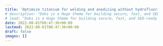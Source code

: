 ```yaml
---
title: 'Optimize titanium for welding and anodizing without hydrofluoric acid! '
# description: "Doks is a Hugo theme for building secure, fast, and SEO-ready documentation websites, which you can easily update and customize."
# lead: "Doks is a Hugo theme for building secure, fast, and SEO-ready documentation websites, which you can easily update and customize."
date: 2022-08-01T08:47:36+00:00
lastmod: 2022-08-01T08:47:36+00:00
draft: false
images: []
---
```

